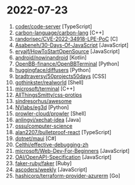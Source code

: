 # 2022-07-23

1. [coder/code-server](https://github.com/coder/code-server "VS Code in the browser") [TypeScript]
2. [carbon-language/carbon-lang](https://github.com/carbon-language/carbon-lang "Carbon Language's main repository: documents, design, implementation, and related tools. (NOTE: Carbon Language is experimental; see README)") [C++]
3. [randorisec/CVE-2022-34918-LPE-PoC](https://github.com/randorisec/CVE-2022-34918-LPE-PoC "") [C]
4. [Asabeneh/30-Days-Of-JavaScript](https://github.com/Asabeneh/30-Days-Of-JavaScript "30 days of JavaScript programming challenge is a step-by-step guide to learn JavaScript programming language in 30 days. This challenge may take more than 100 days, please just follow your own pace.") [JavaScript]
5. [eryajf/HowToStartOpenSource](https://github.com/eryajf/HowToStartOpenSource "GitHub开源项目维护协作指南") [JavaScript]
6. [android/nowinandroid](https://github.com/android/nowinandroid "A fully functional Android app built entirely with Kotlin and Jetpack Compose") [Kotlin]
7. [OpenBB-finance/OpenBBTerminal](https://github.com/OpenBB-finance/OpenBBTerminal "Investment Research for Everyone, Anywhere.") [Python]
8. [huggingface/diffusers](https://github.com/huggingface/diffusers "🤗 Diffusers: State-of-the-art diffusion models for image and audio generation in PyTorch") [Python]
9. [bradtraversy/50projects50days](https://github.com/bradtraversy/50projects50days "50+ mini web projects using HTML, CSS & JS") [CSS]
10. [gothinkster/realworld](https://github.com/gothinkster/realworld "The mother of all demo apps — Exemplary fullstack Medium.com clone powered by React, Angular, Node, Django, and many more 🏅") [Shell]
11. [microsoft/terminal](https://github.com/microsoft/terminal "The new Windows Terminal and the original Windows console host, all in the same place!") [C++]
12. [AllThingsSmitty/css-protips](https://github.com/AllThingsSmitty/css-protips "A collection of tips to help take your CSS skills pro") 
13. [sindresorhus/awesome](https://github.com/sindresorhus/awesome "😎 Awesome lists about all kinds of interesting topics") 
14. [NVlabs/eg3d](https://github.com/NVlabs/eg3d "") [Python]
15. [prowler-cloud/prowler](https://github.com/prowler-cloud/prowler "Prowler is an Open Source security tool to perform AWS security best practices assessments, audits, incident response, continuous monitoring, hardening and forensics readiness. It contains more than 240 controls covering CIS, PCI-DSS, ISO27001, GDPR, HIPAA, FFIEC, SOC2, AWS FTR, ENS and custom security frameworks.") [Shell]
16. [anlingyi/xechat-idea](https://github.com/anlingyi/xechat-idea "让你能够在IDEA里实现聊天、下棋、斗地主！") [Java]
17. [ossu/computer-science](https://github.com/ossu/computer-science "🎓 Path to a free self-taught education in Computer Science!") 
18. [alan2207/bulletproof-react](https://github.com/alan2207/bulletproof-react "🛡️ ⚛️ A simple, scalable, and powerful architecture for building production ready React applications.") [TypeScript]
19. [dotnet/maui](https://github.com/dotnet/maui ".NET MAUI is the .NET Multi-platform App UI, a framework for building native device applications spanning mobile, tablet, and desktop.") [C#]
20. [Celthi/effective-debugging-zh](https://github.com/Celthi/effective-debugging-zh "effective debugging 中文翻译") 
21. [microsoft/Web-Dev-For-Beginners](https://github.com/microsoft/Web-Dev-For-Beginners "24 Lessons, 12 Weeks, Get Started as a Web Developer") [JavaScript]
22. [OAI/OpenAPI-Specification](https://github.com/OAI/OpenAPI-Specification "The OpenAPI Specification Repository") [JavaScript]
23. [faker-ruby/faker](https://github.com/faker-ruby/faker "A library for generating fake data such as names, addresses, and phone numbers.") [Ruby]
24. [ascoders/weekly](https://github.com/ascoders/weekly "前端精读周刊。帮你理解最前沿、实用的技术。") [JavaScript]
25. [hashicorp/terraform-provider-azurerm](https://github.com/hashicorp/terraform-provider-azurerm "Terraform provider for Azure Resource Manager") [Go]
